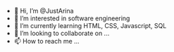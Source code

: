 - 👋 Hi, I’m @JustArina
- 👀 I’m interested in software engineering
- 🌱 I’m currently learning HTML, CSS, Javascript, SQL
- 💞️ I’m looking to collaborate on ...
- 📫 How to reach me ...

<!---
JustArina/JustArina is a ✨ special ✨ repository because its `README.md` (this file) appears on your GitHub profile.
You can click the Preview link to take a look at your changes.
--->
